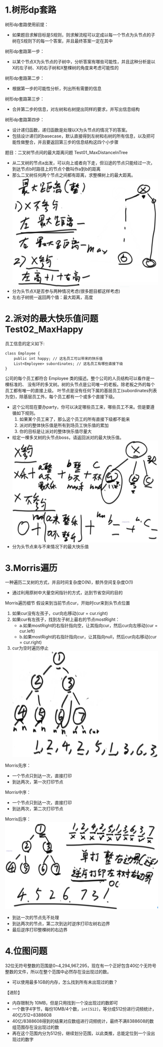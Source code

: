 # 1.树形dp套路
树形dp套路使用前提：
- 如果题目求解目标是S规则，则求解流程可以定成以每一个节点为头节点的子树在S规则下的每一个答案，并且最终答案一定在其中

树形dp套路第一步：
- 以某个节点X为头节点的子树中，分析答案有哪些可能性，并且这种分析是以X的左子树、X的右子树和X整棵树的角度来考虑可能性的

树形dp套路第二步：
- 根据第一步的可能性分析，列出所有需要的信息

树形dp套路第三步：
- 合并第二步的信息，对左树和右树提出同样的要求，并写出信息结构

树形dp套路第四步：
- 设计递归函数，递归函数是处理以X为头节点的情况下的答案。
- 包括设计递归的basecase，默认直接得到左树和右树的所有信息，以及把可能性做整合，并且要返回第三步的信息结构这四个小步骤

题目：二叉树节点间的最大距离问题 Test01_MaxDistanceInTree
- 从二叉树的节点a出发，可以向上或者向下走，但沿途的节点只能经过一次，到达节点b时路径上的节点个数叫作a到b的距离
- 那么二叉树任何两个节点之间都有距离，求整棵树上的最大距离。
![](img/二叉树最大距离.jpg)
- 分为头节点X是否参与两种情况考虑(很多题目都这样考虑)
- 左右子树统一返回两个值：最大距离，高度
 
# 2.派对的最大快乐值问题 Test02_MaxHappy
员工信息的定义如下:
```
class Employee {
    public int happy; // 这名员工可以带来的快乐值
    List<Employee> subordinates; // 这名员工有哪些直接下级
}
```
公司的每个员工都符合 Employee 类的描述。整个公司的人员结构可以看作是一棵标准的、 没有环的多叉树。树的头节点是公司唯一的老板。除老板之外的每个员工都有唯一的直接上级。
叶节点是没有任何下属的基层员工(subordinates列表为空)，除基层员工外，每个员工都有一个或多个直接下级。
- 这个公司现在要办party，你可以决定哪些员工来，哪些员工不来。但是要遵循如下规则。
    1. 如果某个员工来了，那么这个员工的所有直接下级都不能来
    2. 派对的整体快乐值是所有到场员工快乐值的累加
    3. 你的目标是让派对的整体快乐值尽量大
- 给定一棵多叉树的头节点boss，请返回派对的最大快乐值。
![](img/最大快乐值问题.jpg)
- 分为头节点来与不来情况下的最大快乐值

# 3.Morris遍历
一种遍历二叉树的方式，并且时间复杂度O(N)，额外空间复杂度O(1)
- 通过利用原树中大量空闲指针的方式，达到节省空间的目的

Morris遍历细节
假设来到当前节点cur，开始时cur来到头节点位置
1. 如果cur没有左孩子，cur向右移动(cur = cur.right)
2. 如果cur有左孩子，找到左子树上最右的节点mostRight：
    - a.如果mostRight的右指针指向空，让其指向cur，然后cur向左移动(cur = cur.left)
    - b.如果mostRight的右指针指向cur，让其指向null，然后cur向右移动(cur = cur.right)
3. cur为空时遍历停止
![](img/Morris遍历.jpg)

Morris先序：
- 一个节点只到达一次，直接打印
- 到达两次，第一次打印节点

Morris中序：
- 一个节点只到达一次，直接打印
- 到达两次，第二次打印节点

Morris后序：
![](img/Morris后序遍历.jpg)
- 到达一次的节点先不处理
- 到达两次的节点，第二次到达时逆序打印左树右边界
- 最后逆序打印整棵树的右边界

# 4.位图问题
32位无符号整数的范围是0~4,294,967,295，现在有一个正好包含40亿个无符号整数的文件，所以在整个范围中必然存在没出现过的数。
- 可以使用最多1GB的内存，怎么找到所有未出现过的数？

【进阶】
- 内存限制为 10MB，但是只用找到一个没出现过的数即可
- 一个数字4字节，每份10MB/4个数，`int[512]`，等分成512份进行词频统计，40亿/512=8388608
- 40亿/8388608得到的结果对应数组进行词频统计，最终不满8388608的数组范围存在没出现过的数
- 再在这个范围内分为512份，继续划分范围，以此类推，总能定位到一个没出现过的数字




